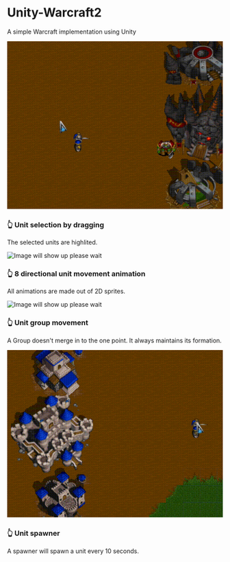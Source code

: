 # Unity-Warcraft2
A simple Warcraft implementation using Unity

![Image will show up please wait](./Images/UnitSelection.gif)
### 👆 Unit selection by dragging
The selected units are highlited. 

![Image will show up please wait](./Images/UnitMovement.gif)
### 👆 8 directional unit movement animation
All animations are made out of 2D sprites. 

![Image will show up please wait](./Images/GroupMovement.gif)
### 👆 Unit group movement
A Group doesn't merge in to the one point. It always maintains its formation. 

![Image will show up please wait](./Images/FootmanSpawner.gif)
### 👆 Unit spawner
A spawner will spawn a unit every 10 seconds.
 
